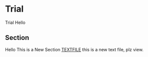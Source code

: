 # Trial
Trial
Hello

## Section
Hello This is a New Section
[TEXTFILE](textfile.txt) this is a new text file, plz view.
